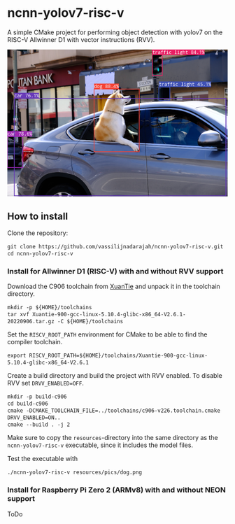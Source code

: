 # ncnn-yolov7-risc-v
A simple CMake project for performing object detection with yolov7 on the RISC-V Allwinner D1 with vector instructions (RVV). 

<p align="center">
    <img src="example_detection.png"  alt="Example detection with yolov7" title="Example detection with yolov7"/>
</p>

## How to install

Clone the repository:
```shell
git clone https://github.com/vassilijnadarajah/ncnn-yolov7-risc-v.git
cd ncnn-yolov7-risc-v
```

### Install for Allwinner D1 (RISC-V) with and without RVV support

Download the C906 toolchain from [XuanTie](https://xuantie.t-head.cn/community/download?id=4224193099938729984) and unpack it in the toolchain directory.
```shell
mkdir -p ${HOME}/toolchains
tar xvf Xuantie-900-gcc-linux-5.10.4-glibc-x86_64-V2.6.1-20220906.tar.gz -C ${HOME}/toolchains
```

Set the `RISCV_ROOT_PATH` environment for CMake to be able to find the compiler toolchain.
```shell
export RISCV_ROOT_PATH=${HOME}/toolchains/Xuantie-900-gcc-linux-5.10.4-glibc-x86_64-V2.6.1
```

Create a build directory and build the project with RVV enabled. 
To disable RVV set `DRVV_ENABLED=OFF`.
```shell
mkdir -p build-c906
cd build-c906
cmake -DCMAKE_TOOLCHAIN_FILE=../toolchains/c906-v226.toolchain.cmake DRVV_ENABLED=ON..
cmake --build . -j 2
```

Make sure to copy the `resources`-directory into the same directory as the `ncnn-yolov7-risc-v` executable, since it includes the model files. 

Test the executable with
```shell
./ncnn-yolov7-risc-v resources/pics/dog.png
```

### Install for Raspberry Pi Zero 2 (ARMv8) with and without NEON support
ToDo